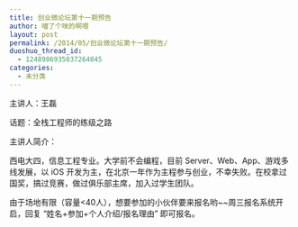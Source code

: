 ```yaml
---
title: 创业微论坛第十一期预告
author: 喵了个咪的啊喂
layout: post
permalink: /2014/05/创业微论坛第十一期预告/
duoshuo_thread_id:
  - 1248986935037264045
categories:
  - 未分类
---
```


主讲人：王磊

话题：全栈工程师的练级之路

主讲人简介：

西电大四，信息工程专业。大学前不会编程，目前 Server、Web、App、游戏多线发展，以 iOS 开发为主，在北京一年作为主程参与创业，不幸失败。在校拿过国奖，搞过竞赛，做过俱乐部主席，加入过学生团队。

由于场地有限（容量<40人），想要参加的小伙伴要来报名哟~~周三报名系统开启，回复 “姓名+参加+个人介绍/报名理由” 即可报名。